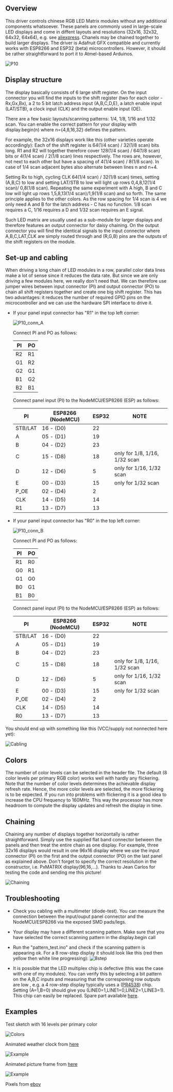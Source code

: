 ## Overview

This driver controls chinese RGB LED Matrix modules without any additional components whatsoever. These panels are commonly used in large-scale LED displays and come in diffent layouts and resolutions (32x16, 32x32, 64x32, 64x64), e.g. see [aliexpress](https://www.aliexpress.com/item/outdoor-320-160mm-32-16pixels-3in1-SMD-1-2-scan-RGB-P10-full-color-LED-module/32707982524.html?spm=a2g0s.9042311.0.0.OMzudS). Chanels may be chained together to build larger displays. The driver is Adafruit GFX compatible and currently works with ESP8266 and ESP32 (beta) microcontrollers. However, it should be rather straightforward to port it to Atmel-based Arduinos.

![P10](/images/P10_matrix.jpg)



## Display structure

The display basically consists of 6 large shift register. On the input connector you will find the inputs to the shift register (two for each color - Rx,Gx,Bx), a 2 to 5 bit latch address input (A,B,C,D,E), a latch enable input (LAT/STB), a clock input (CLK) and the output enable input (OE).

There are a few basic layouts/scanning patterns: 1/4, 1/8, 1/16 and 1/32 scan. You can enable the correct pattern for your display with display.begin(n) where n={4,8,16,32} defines the pattern.

For example, the 32x16 displays work like this (other varieties operate accordingly): Each of the shift register is 64(1/4 scan) / 32(1/8 scan) bits long. R1 and R2 will together therefore cover 128(1/4 scan) / 64(1/8 scan) bits or 4(1/4 scan) / 2(1/8 scan) lines respectively. The rows are, however, not next to each other but have a spacing of 4(1/4 scan) / 8(1/8 scan). In case of 1/4 scan adjacent bytes also alternate between lines n and n+4.

Setting Rx to high, cycling CLK 64(1/4 scan) / 32(1/8 scan) times, setting (A,B,C) to low and setting LAT/STB to low will light up rows 0,4,8,12(1/4 scan)/ 0,8(1/8 scan). Repeating the same experiment with A high, B and C low will light up rows 1,5,8,13(1/4 scan)/1,9(1/8 scan) and so forth. The same principle applies to the other colors. As the row spacing for 1/4 scan is 4 we only need A and B for the latch address - C has no function. 1/8 scan requires a C, 1/16 requires a D and 1/32 scan requires an E signal.

Such LED matrix are usually used as a sub-module for larger displays and therefore features an output connector for daisy chaining. On the output connector you will find the identical signals to the input connector where A,B,C,LAT,CLK are simply routed through and (R,G,B) pins are the outputs of the shift registers on the module.

## Set-up and cabling

When driving a long chain of LED modules in a row, parallel color data lines make a lot of sense since it reduces the data rate. But since we are only driving a few modules here, we really don't need that. We can therefore use jumper wires between input connector (PI) and output connector (PO) to chain all shift registers together and create one big shift register. This has two advantages: it reduces the number of required GPIO pins on the microcontroller and we can use the hardware SPI interface to drive it.

* If your panel input connector has "R1" in the top left corner:

  ![P10_conn_A](/images/32x16_con_A.jpg)

  Connect PI and PO as follows:

  PI | PO
  ---|---
  R2 | R1
  G1 | R2
  G2 | G1
  B1 | G2
  B2 | B1

  Connect panel input (PI) to the NodeMCU/ESP8266 (ESP) as follows:

  PI  | ESP8266 (NodeMCU) | ESP32 | NOTE
  ----|----|----|----
  STB/LAT |  16 - (D0) | 22
  A   |  05 - (D1) | 19
  B   |  04 - (D2) | 23
  C   |  15 - (D8) | 18 | only for 1/8, 1/16, 1/32 scan
  D   |  12 - (D6) | 5 | only for 1/16, 1/32 scan
  E   |  00 - (D3) | 15 | only for 1/32 scan
  P_OE|  02 - (D4) | 2
  CLK |  14 - (D5) | 14
  R1  |  13 - (D7) | 13

* If your panel input connector has "R0" in the top left corner:

  ![P10_conn_B](/images/32x16_con_B.jpg)

  Connect PI and PO as follows:

  PI | PO
  ---|---
  R1 | R0
  G0 | R1
  G1 | G0
  B0 | G1
  B1 | B0

  Connect panel input (PI) to the NodeMCU/ESP8266 (ESP) as follows:

  PI  | ESP8266 (NodeMCU) | ESP32 | NOTE
  ----|----|----|----
  STB/LAT |  16 - (D0) | 22
  A   |  05 - (D1) | 19
  B   |  04 - (D2) | 23
  C   |  15 - (D8) | 18 | only for 1/8, 1/16, 1/32 scan
  D   |  12 - (D6) | 5 | only for 1/16, 1/32 scan
  E   |  00 - (D3) | 15 | only for 1/32 scan
  P_OE|  02 - (D4) | 2
  CLK |  14 - (D5) | 14
  R0  |  13 - (D7) | 13

You should end up with something like this (VCC/supply not nonnected here yet):

![Cabling](/images/P10_cables.jpg)

## Colors
The number of color levels can be selected in the header file. The default (8 color levels per primary RGB color) works well with hardly any flickering. Note that the number of color levels determines the achievable display refresh rate. Hence, the more color levels are selected, the more flickering is to be expected. If you run into problems with flickering it is a good idea to increase the CPU frequency to 160MHz. This way the processor has more headroom to compute the display updates and refresh the display in time.

## Chaining
Chaining any number of displays together horizontally is rather straightforward. Simply use the supplied flat band connector between the panels and then treat the entire chain as one display. For example, three 32x16 displays would result in one 96x16 display where we use the input connector (PI) on the first and the output connector (PO) on the last panel as explained above. Don't forget to specify the correct resolution in the constructor, i.e. PxMATRIX display(96,16,...). Thanks to Jean Carlos for testing the code and sending me this picture!

![Chaining](/images/chain.png)


## Troubleshooting

  * Check you cabling with a multimeter (diode-test). You can measure the connection between the input/ouput panel connector and the NodeMCU/ESP8266 via the exposed SMD pads/legs.
  * Your display may have a different scanning pattern. Make sure that you have selected the correct scanning pattern in the display.begin call
  * Run the "pattern_test.ino" and check if the scanning pattern is appearing ok. For a 8 row-step display it should look like this (red then yellow then white line progressing):
  ![8step](/images/8step.gif)

  * It is possible that the LED multiplex chip is defective (this was the case with one of my modules). You can verify this by selecting a bit pattern on the A,B,C inputs and measuring that the corresponing row outputs are low , e.g. a 4 row-step display typically uses a ([PR4538](/docs/pr4538.pdf)) chip. Setting (A=1,B=0) should give you (LINE0=1,LINE1=0,LINE2=1,LINE3=1).  This chip can easily be replaced. Spare part available [here](https://www.aliexpress.com/item/Free-shipping-10pcs-lot-PR4538DW-SOP-20-original-authentic/32594044891.html?spm=a2g0s.9042311.0.0.bjr5BY).


## Examples

Test sketch with 16 levels per primary color

![Colors](/images/P10_color_scroll.gif)

Animated weather clock from [here](https://2dom.github.io/PixelTime/)

![Example](/images/PixelTime_small.jpg)

Animated picture frame from [here](https://2dom.github.io/PixelTimes/)

![Example](/images/front_anim2.gif)

Pixels from [eboy](http://hello.eboy.com/eboy/category/everything/explore/animations/)
